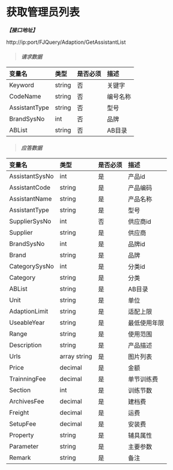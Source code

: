 # 获取管理员列表

_**【接口地址】**_

http://ip:port/FJQuery/Adaption/GetAssistantList

> #### _请求数据_

| 变量名 | 类型 | 是否必须 | 描述 |
| :--- | :--- | :--- | :--- |
| Keyword | string | 否 | 关键字 |
| CodeName | string | 否 | 编号名称 |
| AssistantType | string | 否 | 型号 |
| BrandSysNo | int | 否 | 品牌 |
| ABList | string | 否 | AB目录 |

> #### _应答数据_

| 变量名 | 类型 | 是否必须 | 描述 |
| :--- | :--- | :--- | :--- |
| AssistantSysNo | int | 是 | 产品id |
| AssistantCode | string | 是 | 产品编码 |
| AssistantName | string | 是 | 产品名称 |
| AssistantType | string | 是 | 型号 |
| SupplierSysNo | int | 否 | 供应商id |
| Supplier | string | 是 | 供应商 |
| BrandSysNo | int | 是 | 品牌id |
| Brand | string | 是 | 品牌 |
| CategorySysNo | int | 是 | 分类id |
| Category | string | 是 | 分类 |
| ABList | string | 是 | AB目录 |
| Unit | string | 是 | 单位 |
| AdaptionLimit | string | 是 | 适配上限 |
| UseableYear | string | 是 | 最低使用年限 |
| Range | string | 是 | 使用范围 |
| Description | string | 是 | 产品描述 |
| Urls | array string | 是 | 图片列表 |
| Price | decimal | 是 | 金额 |
| TrainningFee | decimal | 是 | 单节训练费 |
| Section | int | 是 | 训练节数 |
| ArchivesFee | decimal | 是 | 建档费 |
| Freight | decimal | 是 | 运费 |
| SetupFee | decimal | 是 | 安装费 |
| Property | string | 是 | 辅具属性 |
| Parameter | string | 是 | 主要参数 |
| Remark | string | 是 | 备注 |








